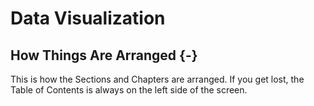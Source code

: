 # Data Visualization

## How Things Are Arranged {-}
This is how the Sections and Chapters are arranged. If you get lost, the Table of Contents is always on the left side of the screen.  

